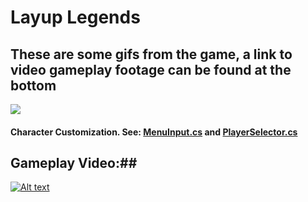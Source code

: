 # Layup Legends #

## These are some gifs from the game, a link to video gameplay footage can be found at the bottom ##

![](preview/Selector.gif) <br/>
#### Character Customization. See: [MenuInput.cs](MenuInput.cs) and [PlayerSelector.cs](PlayerSelector.cs) <br/> ####



## Gameplay Video:##
[![Alt text](https://img.youtube.com/vi/rDPVL8Se2jk/maxresdefault.jpg)](https://www.youtube.com/watch?v=rDPVL8Se2jk)



